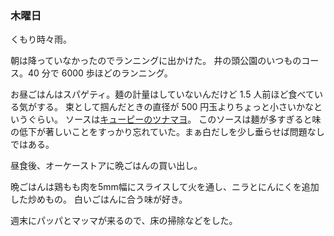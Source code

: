 ### 木曜日

くもり時々雨。

朝は降っていなかったのでランニングに出かけた。
井の頭公園のいつものコース。40 分で 6000 歩ほどのランニング。

お昼ごはんはスパゲティ。麺の計量はしていないんだけど 1.5 人前ほど食べている気がする。
束として掴んだときの直径が 500 円玉よりちょっと小さいかなというぐらい。
ソースは[キューピーのツナマヨ](https://www.kewpie.co.jp/products/product/aeru/aeru/4901577020698/)。
このソースは麺が多すぎると味の低下が著しいことをすっかり忘れていた。まぁ白だしを少し垂らせば問題なしではある。

昼食後、オーケーストアに晩ごはんの買い出し。

晩ごはんは鶏もも肉を5mm幅にスライスして火を通し、ニラとにんにくを追加した炒めもの。
白いごはんに合う味が好き。

週末にパッパとマッマが来るので、床の掃除などをした。